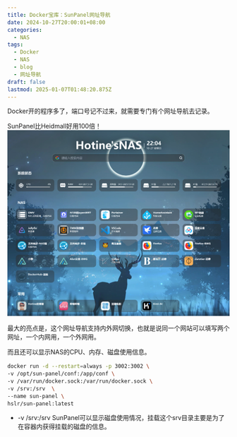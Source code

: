 ```yaml
---
title: Docker宝库：SunPanel网址导航
date: 2024-10-27T20:00:01+08:00
categories:
  - NAS
tags:
  - Docker
  - NAS
  - blog
  - 网址导航
draft: false
lastmod: 2025-01-07T01:48:20.875Z
---
```

Docker开的程序多了，端口号记不过来，就需要专门有个网址导航去记录。

SunPanel比Heidmall好用100倍！![../附件/玩NAS/Docker宝库：SunPanel网址导航.png](/%E7%94%B5%E8%84%91%E6%8A%98%E8%85%BE/%E9%99%84%E4%BB%B6/%E7%8E%A9NAS/Docker%E5%AE%9D%E5%BA%93%EF%BC%9ASunPanel%E7%BD%91%E5%9D%80%E5%AF%BC%E8%88%AA.png)

最大的亮点是，这个网址导航支持内外网切换，也就是说同一个网站可以填写两个网址，一个内网用，一个外网用。

而且还可以显示NAS的CPU、内存、磁盘使用信息。

```bash
docker run -d --restart=always -p 3002:3002 \
-v /opt/sun-panel/conf:/app/conf \
-v /var/run/docker.sock:/var/run/docker.sock \
-v /srv:/srv  \
--name sun-panel \
hslr/sun-panel:latest
```

* -v /srv:/srv SunPanel可以显示磁盘使用情况，挂载这个srv目录主要是为了在容器内获得挂载的磁盘的信息。
